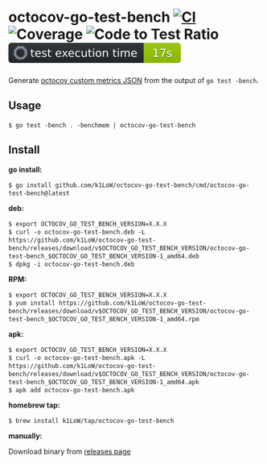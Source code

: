 # octocov-go-test-bench [![CI](https://github.com/k1LoW/octocov-go-test-bench/actions/workflows/ci.yml/badge.svg)](https://github.com/k1LoW/octocov-go-test-bench/actions/workflows/ci.yml) ![Coverage](https://raw.githubusercontent.com/k1LoW/octocovs/main/badges/k1LoW/octocov-go-test-bench/coverage.svg) ![Code to Test Ratio](https://raw.githubusercontent.com/k1LoW/octocovs/main/badges/k1LoW/octocov-go-test-bench/ratio.svg) ![Test Execution Time](https://raw.githubusercontent.com/k1LoW/octocovs/main/badges/k1LoW/octocov-go-test-bench/time.svg)

Generate [octocov custom metrics JSON](https://github.com/k1LoW/octocov#custom-metrics) from the output of `go test -bench`.

## Usage

```console
$ go test -bench . -benchmem | octocov-go-test-bench
```

## Install

**go install:**

```console
$ go install github.com/k1LoW/octocov-go-test-bench/cmd/octocov-go-test-bench@latest
```

**deb:**

``` console
$ export OCTOCOV_GO_TEST_BENCH_VERSION=X.X.X
$ curl -o octocov-go-test-bench.deb -L https://github.com/k1LoW/octocov-go-test-bench/releases/download/v$OCTOCOV_GO_TEST_BENCH_VERSION/octocov-go-test-bench_$OCTOCOV_GO_TEST_BENCH_VERSION-1_amd64.deb
$ dpkg -i octocov-go-test-bench.deb
```

**RPM:**

``` console
$ export OCTOCOV_GO_TEST_BENCH_VERSION=X.X.X
$ yum install https://github.com/k1LoW/octocov-go-test-bench/releases/download/v$OCTOCOV_GO_TEST_BENCH_VERSION/octocov-go-test-bench_$OCTOCOV_GO_TEST_BENCH_VERSION-1_amd64.rpm
```

**apk:**

``` console
$ export OCTOCOV_GO_TEST_BENCH_VERSION=X.X.X
$ curl -o octocov-go-test-bench.apk -L https://github.com/k1LoW/octocov-go-test-bench/releases/download/v$OCTOCOV_GO_TEST_BENCH_VERSION/octocov-go-test-bench_$OCTOCOV_GO_TEST_BENCH_VERSION-1_amd64.apk
$ apk add octocov-go-test-bench.apk
```

**homebrew tap:**

```console
$ brew install k1LoW/tap/octocov-go-test-bench
```

**manually:**

Download binary from [releases page](https://github.com/k1LoW/octocov-go-test-bench/releases)
